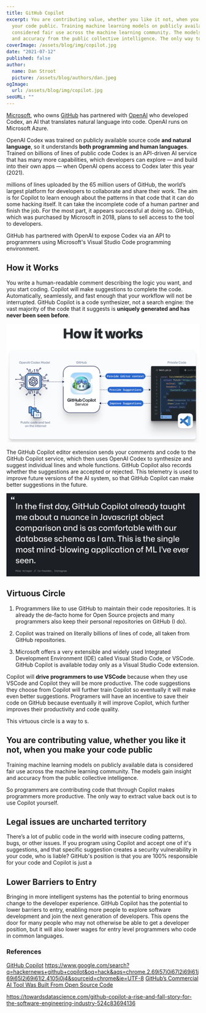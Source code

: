 ```yaml
---
title: GitHub Copilot
excerpt: You are contributing value, whether you like it not, when you make 
  your code public. Training machine learning models on publicly available data is 
  considered fair use across the machine learning community. The models gain insight 
  and accuracy from the public collective intelligence. The only way to extract value back out is to use Copilot yourself.
coverImage: /assets/blog/img/copilot.jpg
date: "2021-07-12"
published: false
author:
  name: Dan Stroot
  picture: /assets/blog/authors/dan.jpeg
ogImage:
  url: /assets/blog/img/copilot.jpg
seoURL: ""
---
```


[Microsoft](https://www.microsoft.com/en-us/), who owns [GitHub](https://github.com/) has partnered with [OpenAI](https://openai.com/) who developed Codex, an AI that translates natural language into code.  OpenAI runs on Microsoft Azure.

OpenAI Codex was trained on publicly available source code **and natural language**, so it understands **both programming and human languages**. Trained on billions of lines of public code Codex is an API-driven AI service that has many more capabilities, which developers can explore — and build into their own apps — when OpenAI opens access to Codex later this year (2021).

millions of lines uploaded by the 65 million users of GitHub, the world’s largest platform for developers to collaborate and share their work. The aim is for Copilot to learn enough about the patterns in that code that it can do some hacking itself. It can take the incomplete code of a human partner and finish the job. For the most part, it appears successful at doing so. GitHub, which was purchased by Microsoft in 2018, plans to sell access to the tool to developers.

GitHub has partnered with OpenAI to expose Codex via an API to programmers using Microsoft's Visual Studio Code programming environment.

## How it Works

You write a human-readable comment describing the logic you want, and you start coding. Copilot will make suggestions to complete the code.  Automatically, seamlessly, and fast enough that your workflow will not be interrupted. GitHub Copilot is a code synthesizer, not a search engine: the vast majority of the code that it suggests is **uniquely generated and has never been seen before**.

![Copilot Diagram](/assets/blog/img/copilot3.jpg)

The GitHub Copilot editor extension sends your comments and code to the GitHub Copilot service, which then uses OpenAI Codex to synthesize and suggest individual lines and whole functions. GitHub Copilot also records whether the suggestions are accepted or rejected. This telemetry is used to improve future versions of the AI system, so that GitHub Copilot can make better suggestions in the future.

![Copilot Quote](/assets/blog/img/copilot2.jpg)

## Virtuous Circle

1. Programmers like to use GitHub to maintain their code repositories.  It is already the de-facto home for Open Source projects and many programmers also keep their personal repositories on GitHub (I do).

2. Copilot was trained on literally billions of lines of code, all taken from GitHub repositories.

3. Microsoft offers a very extensible and widely used Integrated Development Environment (IDE) called Visual Studio Code, or VSCode.  GitHub Copilot is available today only as a Visual Studio Code extension.

Copilot will **drive programmers to use VSCode** because when they use VSCode and Copilot they will be more productive. The code suggestions they choose from Copilot will further train Copilot so eventually it will make even better suggestions. Programers will have an incentive to save their code on GitHub because eventually it will improve Copilot, which further improves their productivity and code quality.  

This virtuous circle is a way to s.  

## You are contributing value, whether you like it not, when you make your code public

Training machine learning models on publicly available data is considered fair use across the machine learning community. The models gain insight and accuracy from the public collective intelligence. 

So programmers are contributing code that through Copilot makes programmers more productive. The only way to extract value back out is to use Copilot yourself.

## Legal issues are uncharted territory

There’s a lot of public code in the world with insecure coding patterns, bugs, or other issues. If you program using Copilot and accept one of it's suggestions, and that specific suggestion creates a security vulnerability in your code, who is liable?  GitHub's position is that you are 100% responsible for your code and Copilot is just a 

## Lower Barriers to Entry

Bringing in more intelligent systems has the potential to bring enormous change to the developer experience. GitHub Copilot has the potential to lower barriers to entry, enabling more people to explore software development and join the next generation of developers. This opens the door for many people who may not otherwise be able to get a developer position, but it will also lower wages for entry level programmers who code in common languages.

### References

[GitHub Copilot](https://copilot.github.com/)
https://www.google.com/search?q=hackernews+github+copilot&oq=hack&aqs=chrome.2.69i57j0i67l2j69i61j69i65l2j69i61l2.4105j0j4&sourceid=chrome&ie=UTF-8
[GitHub’s Commercial AI Tool Was Built From Open Source Code](https://www.wired.com/story/github-commercial-ai-tool-built-open-source-code/)

https://towardsdatascience.com/github-copilot-a-rise-and-fall-story-for-the-software-engineering-industry-524c83694136